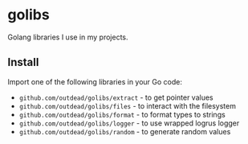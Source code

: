 # golibs
Golang libraries I use in my projects.

## Install
Import one of the following libraries in your Go code:  
- `github.com/outdead/golibs/extract` - to get pointer values
- `github.com/outdead/golibs/files` - to interact with the filesystem
- `github.com/outdead/golibs/format` - to format types to strings
- `github.com/outdead/golibs/logger` - to use wrapped logrus logger
- `github.com/outdead/golibs/random` - to generate random values
